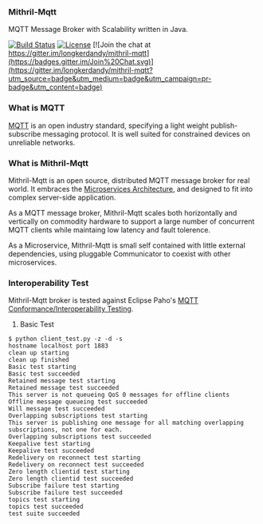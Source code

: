 ### Mithril-Mqtt
MQTT Message Broker with Scalability written in Java.

[![Build Status](https://travis-ci.org/longkerdandy/mithril-mqtt.svg?branch=master)](https://travis-ci.org/longkerdandy/mithril-mqtt)
[![License](https://img.shields.io/badge/License-Apache%20License%202.0-blue.svg)](http://www.apache.org/licenses/LICENSE-2.0.html)
[![Join the chat at https://gitter.im/longkerdandy/mithril-mqtt](https://badges.gitter.im/Join%20Chat.svg)](https://gitter.im/longkerdandy/mithril-mqtt?utm_source=badge&utm_medium=badge&utm_campaign=pr-badge&utm_content=badge)

### What is MQTT
[MQTT](http://mqtt.org) is an open industry standard, specifying a light weight publish-subscribe messaging protocol. It is well suited for constrained devices on unreliable networks.

### What is Mithril-Mqtt
Mithril-Mqtt is an open source, distributed MQTT message broker for real world. It embraces the [Microservices Architecture](http://microservices.io), and designed to fit into complex server-side application.

As a MQTT message broker, Mithril-Mqtt scales both horizontally and vertically on commodity hardware to support a large number of concurrent MQTT clients while maintaing low latency and fault tolerence.

As a Microservice, Mithril-Mqtt is small self contained with little external dependencies, using pluggable Communicator to coexist with other microservices.

### Interoperability Test
Mithril-Mqtt broker is tested against Eclipse Paho's [MQTT Conformance/Interoperability Testing](http://www.eclipse.org/paho/clients/testing/).

1. Basic Test
~~~
$ python client_test.py -z -d -s
hostname localhost port 1883
clean up starting
clean up finished
Basic test starting
Basic test succeeded
Retained message test starting
Retained message test succeeded
This server is not queueing QoS 0 messages for offline clients
Offline message queueing test succeeded
Will message test succeeded
Overlapping subscriptions test starting
This server is publishing one message for all matching overlapping subscriptions, not one for each.
Overlapping subscriptions test succeeded
Keepalive test starting
Keepalive test succeeded
Redelivery on reconnect test starting
Redelivery on reconnect test succeeded
Zero length clientid test starting
Zero length clientid test succeeded
Subscribe failure test starting
Subscribe failure test succeeded
topics test starting
topics test succeeded
test suite succeeded
~~~
